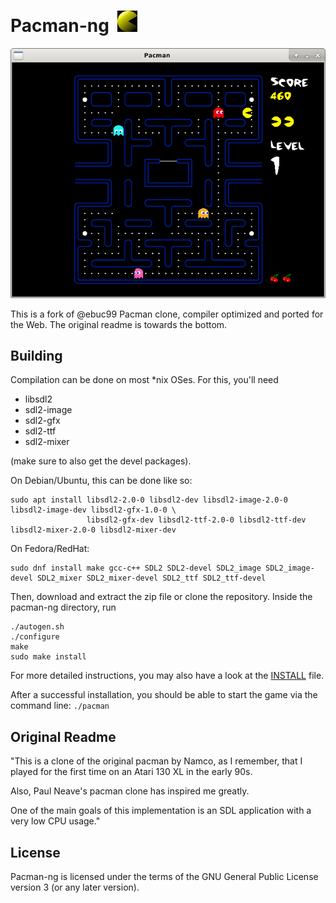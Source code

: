 Pacman-ng &nbsp;<img src="./data/gfx/title_pacman.png" width="32">
========================================================================

![in-game screenshot](./screenshot.png "In-Game Screenshot")

This is a fork of @ebuc99 Pacman clone, compiler optimized and ported for the Web.
The original readme is towards the bottom.

## Building ##

Compilation can be done on most *nix OSes. For this, you'll need
* libsdl2
* sdl2-image
* sdl2-gfx
* sdl2-ttf
* sdl2-mixer

(make sure to also get the devel packages).  

On Debian/Ubuntu, this can be done like so:

```
sudo apt install libsdl2-2.0-0 libsdl2-dev libsdl2-image-2.0-0 libsdl2-image-dev libsdl2-gfx-1.0-0 \
                 libsdl2-gfx-dev libsdl2-ttf-2.0-0 libsdl2-ttf-dev libsdl2-mixer-2.0-0 libsdl2-mixer-dev
```

On Fedora/RedHat:

```
sudo dnf install make gcc-c++ SDL2 SDL2-devel SDL2_image SDL2_image-devel SDL2_mixer SDL2_mixer-devel SDL2_ttf SDL2_ttf-devel
```

Then, download and extract the zip file or clone the repository.
Inside the pacman-ng directory, run

```
./autogen.sh
./configure
make
sudo make install
```

For more detailed instructions, you may also have a look at the [INSTALL](https://github.com/Alex313031/pacman-ng/blob/master/INSTALL) file.

After a successful installation, you should be able to start the game via the command line: `./pacman`

## Original Readme ##

"This is a clone of the original pacman by Namco, as I remember, that I played for the first time on an Atari 130 XL in the early 90s.

Also, Paul Neave's pacman clone has inspired me greatly.

One of the main goals of this implementation is an SDL application with a very low CPU usage."

## License ##
Pacman-ng is licensed under the terms of the GNU General Public License version 3 (or any later version).
